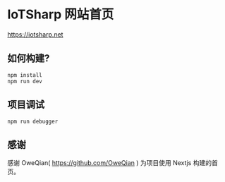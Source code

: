 # IoTSharp 网站首页

  
  https://iotsharp.net
 
 
## 如何构建?

```
npm install
npm run dev
```

## 项目调试

```
npm run debugger
```
 
## 感谢
  
  感谢 OweQian( https://github.com/OweQian ) 为项目使用 Nextjs 构建的首页。 
